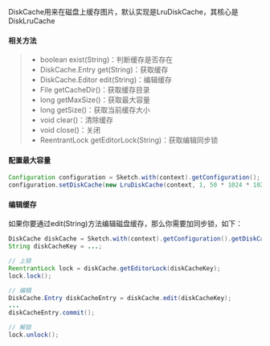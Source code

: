 DiskCache用来在磁盘上缓存图片，默认实现是LruDiskCache，其核心是DiskLruCache

#### 相关方法
>* boolean exist(String)：判断缓存是否存在
>* DiskCache.Entry get(String)：获取缓存
>* DiskCache.Editor edit(String)：编辑缓存
>* File getCacheDir()：获取缓存目录
>* long getMaxSize()：获取最大容量
>* long getSize()：获取当前缓存大小
>* void clear()：清除缓存
>* void close()：关闭
>* ReentrantLock getEditorLock(String)：获取编辑同步锁

#### 配置最大容量
```java
Configuration configuration = Sketch.with(context).getConfiguration();
configuration.setDiskCache(new LruDiskCache(context, 1, 50 * 1024 * 1024));
```

#### 编辑缓存

如果你要通过edit(String)方法编辑磁盘缓存，那么你需要加同步锁，如下：
```java
DiskCache diskCache = Sketch.with(context).getConfiguration().getDiskCache();
String diskCacheKey = ...;

// 上锁
ReentrantLock lock = diskCache.getEditorLock(diskCacheKey);
lock.lock();

// 编辑
DiskCache.Entry diskCacheEntry = diskCache.edit(diskCacheKey);
...
diskCacheEntry.commit();

// 解锁
lock.unlock();
```

